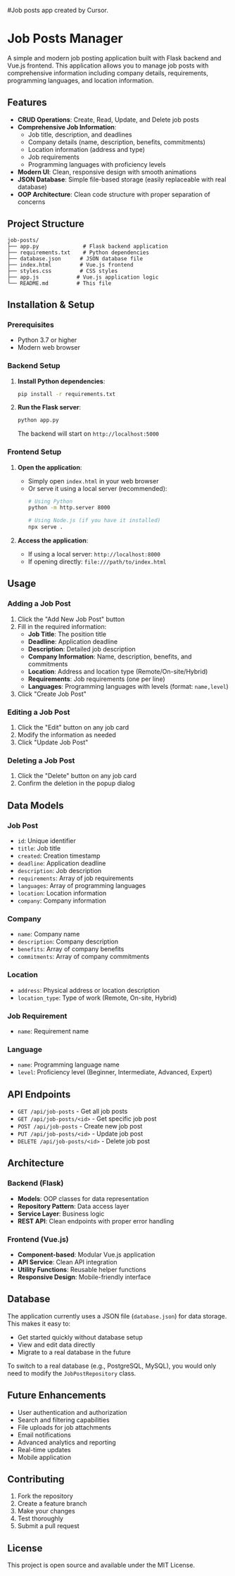#Job posts app created by Cursor.  

# Job Posts Manager

A simple and modern job posting application built with Flask backend and Vue.js frontend. This application allows you to manage job posts with comprehensive information including company details, requirements, programming languages, and location information.

## Features

- **CRUD Operations**: Create, Read, Update, and Delete job posts
- **Comprehensive Job Information**:
  - Job title, description, and deadlines
  - Company details (name, description, benefits, commitments)
  - Location information (address and type)
  - Job requirements
  - Programming languages with proficiency levels
- **Modern UI**: Clean, responsive design with smooth animations
- **JSON Database**: Simple file-based storage (easily replaceable with real database)
- **OOP Architecture**: Clean code structure with proper separation of concerns

## Project Structure

```
job-posts/
├── app.py              # Flask backend application
├── requirements.txt    # Python dependencies
├── database.json      # JSON database file
├── index.html         # Vue.js frontend
├── styles.css         # CSS styles
├── app.js            # Vue.js application logic
└── README.md         # This file
```

## Installation & Setup

### Prerequisites

- Python 3.7 or higher
- Modern web browser

### Backend Setup

1. **Install Python dependencies**:
   ```bash
   pip install -r requirements.txt
   ```

2. **Run the Flask server**:
   ```bash
   python app.py
   ```

   The backend will start on `http://localhost:5000`

### Frontend Setup

1. **Open the application**:
   - Simply open `index.html` in your web browser
   - Or serve it using a local server (recommended):
     ```bash
     # Using Python
     python -m http.server 8000
     
     # Using Node.js (if you have it installed)
     npx serve .
     ```

2. **Access the application**:
   - If using a local server: `http://localhost:8000`
   - If opening directly: `file:///path/to/index.html`

## Usage

### Adding a Job Post

1. Click the "Add New Job Post" button
2. Fill in the required information:
   - **Job Title**: The position title
   - **Deadline**: Application deadline
   - **Description**: Detailed job description
   - **Company Information**: Name, description, benefits, and commitments
   - **Location**: Address and location type (Remote/On-site/Hybrid)
   - **Requirements**: Job requirements (one per line)
   - **Languages**: Programming languages with levels (format: `name,level`)
3. Click "Create Job Post"

### Editing a Job Post

1. Click the "Edit" button on any job card
2. Modify the information as needed
3. Click "Update Job Post"

### Deleting a Job Post

1. Click the "Delete" button on any job card
2. Confirm the deletion in the popup dialog

## Data Models

### Job Post
- `id`: Unique identifier
- `title`: Job title
- `created`: Creation timestamp
- `deadline`: Application deadline
- `description`: Job description
- `requirements`: Array of job requirements
- `languages`: Array of programming languages
- `location`: Location information
- `company`: Company information

### Company
- `name`: Company name
- `description`: Company description
- `benefits`: Array of company benefits
- `commitments`: Array of company commitments

### Location
- `address`: Physical address or location description
- `location_type`: Type of work (Remote, On-site, Hybrid)

### Job Requirement
- `name`: Requirement name

### Language
- `name`: Programming language name
- `level`: Proficiency level (Beginner, Intermediate, Advanced, Expert)

## API Endpoints

- `GET /api/job-posts` - Get all job posts
- `GET /api/job-posts/<id>` - Get specific job post
- `POST /api/job-posts` - Create new job post
- `PUT /api/job-posts/<id>` - Update job post
- `DELETE /api/job-posts/<id>` - Delete job post

## Architecture

### Backend (Flask)
- **Models**: OOP classes for data representation
- **Repository Pattern**: Data access layer
- **Service Layer**: Business logic
- **REST API**: Clean endpoints with proper error handling

### Frontend (Vue.js)
- **Component-based**: Modular Vue.js application
- **API Service**: Clean API integration
- **Utility Functions**: Reusable helper functions
- **Responsive Design**: Mobile-friendly interface

## Database

The application currently uses a JSON file (`database.json`) for data storage. This makes it easy to:
- Get started quickly without database setup
- View and edit data directly
- Migrate to a real database in the future

To switch to a real database (e.g., PostgreSQL, MySQL), you would only need to modify the `JobPostRepository` class.

## Future Enhancements

- User authentication and authorization
- Search and filtering capabilities
- File uploads for job attachments
- Email notifications
- Advanced analytics and reporting
- Real-time updates
- Mobile application

## Contributing

1. Fork the repository
2. Create a feature branch
3. Make your changes
4. Test thoroughly
5. Submit a pull request

## License

This project is open source and available under the MIT License. 